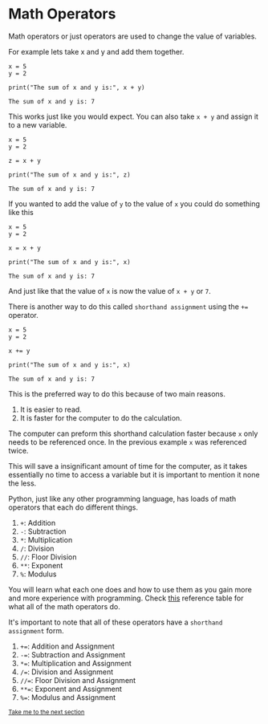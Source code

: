 # Math Operators

Math operators or just operators are used to change the value of variables.

For example lets take x and y and add them together.

```python3
x = 5
y = 2

print("The sum of x and y is:", x + y)
```
```
The sum of x and y is: 7
```

This works just like you would expect. You can also take `x + y` and assign it
to a new variable.

```python3
x = 5
y = 2

z = x + y

print("The sum of x and y is:", z)
```
```
The sum of x and y is: 7
```

If you wanted to add the value of `y` to the value of `x` you could do something
like this

```python3
x = 5
y = 2

x = x + y

print("The sum of x and y is:", x)
```
```
The sum of x and y is: 7
```

And just like that the value of `x` is now the value of `x + y` or `7`.

There is another way to do this called `shorthand assignment` using the `+=` 
operator.

```python3
x = 5
y = 2

x += y

print("The sum of x and y is:", x)
```
```
The sum of x and y is: 7
```

This is the preferred way to do this because of two main reasons.
1. It is easier to read.
2. It is faster for the computer to do the calculation.

The computer can preform this shorthand calculation faster because `x` only
needs to be referenced once. In the previous example `x` was referenced twice.

This will save a insignificant amount of time for the computer, as it takes
essentially no time to access a variable but it is important to mention it none 
the less.

Python, just like any other programming language, has loads of math operators 
that each do different things.
1. `+`: Addition
2. `-`: Subtraction
3. `*`: Multiplication
4. `/`: Division
5. `//`: Floor Division
6. `**`: Exponent
7. `%`: Modulus

You will learn what each one does and how to use them as you gain more and
more experience with programming. Check [this](https://github.com/TigardHighComputerScience/Python1References/blob/main/coursework/4-math_operators/operator_reference_table.md) 
reference table for what all of the math operators do.

It's important to note that all of these operators have a 
`shorthand assignment` form.

1. `+=`: Addition and Assignment
2. `-=`: Subtraction and Assignment
3. `*=`: Multiplication and Assignment
4. `/=`: Division and Assignment
5. `//=`: Floor Division and Assignment
6. `**=`: Exponent and Assignment
7. `%=`: Modulus and Assignment

<sub>[Take me to the next section](https://github.com/TigardHighComputerScience/Python1Course/tree/main/references/5-string_operators)</sub>
